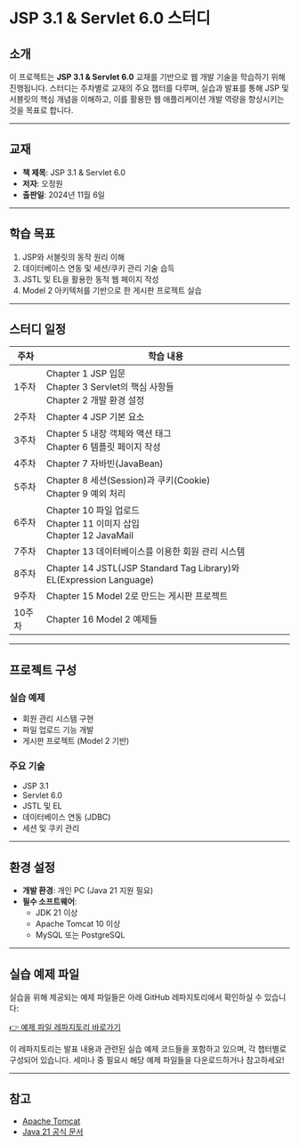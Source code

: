 # JSP 3.1 & Servlet 6.0 스터디

## 소개
이 프로젝트는 **JSP 3.1 & Servlet 6.0** 교재를 기반으로 웹 개발 기술을 학습하기 위해 진행됩니다. 스터디는 주차별로 교재의 주요 챕터를 다루며, 실습과 발표를 통해 JSP 및 서블릿의 핵심 개념을 이해하고, 이를 활용한 웹 애플리케이션 개발 역량을 향상시키는 것을 목표로 합니다.

---

## 교재
- **책 제목**: JSP 3.1 & Servlet 6.0
- **저자**: 오정원
- **출판일**: 2024년 11월 6일

---

## 학습 목표
1. JSP와 서블릿의 동작 원리 이해
2. 데이터베이스 연동 및 세션/쿠키 관리 기술 습득
3. JSTL 및 EL을 활용한 동적 웹 페이지 작성
4. Model 2 아키텍처를 기반으로 한 게시판 프로젝트 실습

---

## 스터디 일정

| **주차** | **학습 내용**                                                                                          |
|---------|-----------------------------------------------------------------------------------------------------|
| 1주차    | Chapter 1 JSP 입문<br>Chapter 3 Servlet의 핵심 사항들<br>Chapter 2 개발 환경 설정                     |
| 2주차    | Chapter 4 JSP 기본 요소                                                                              |
| 3주차    | Chapter 5 내장 객체와 액션 태그<br>Chapter 6 템플릿 페이지 작성                                       |
| 4주차    | Chapter 7 자바빈(JavaBean)                                                                          |
| 5주차    | Chapter 8 세션(Session)과 쿠키(Cookie)<br>Chapter 9 예외 처리                                        |
| 6주차    | Chapter 10 파일 업로드<br>Chapter 11 이미지 삽입<br>Chapter 12 JavaMail                              |
| 7주차    | Chapter 13 데이터베이스를 이용한 회원 관리 시스템                                                     |
| 8주차    | Chapter 14 JSTL(JSP Standard Tag Library)와 EL(Expression Language)                                 |
| 9주차    | Chapter 15 Model 2로 만드는 게시판 프로젝트                                                          |
| 10주차   | Chapter 16 Model 2 예제들                                                                           |

---

## 프로젝트 구성
### 실습 예제
- 회원 관리 시스템 구현
- 파일 업로드 기능 개발
- 게시판 프로젝트 (Model 2 기반)

### 주요 기술
- JSP 3.1
- Servlet 6.0
- JSTL 및 EL
- 데이터베이스 연동 (JDBC)
- 세션 및 쿠키 관리

---

## 환경 설정
- **개발 환경**: 개인 PC (Java 21 지원 필요)
- **필수 소프트웨어**:
    - JDK 21 이상
    - Apache Tomcat 10 이상
    - MySQL 또는 PostgreSQL


---

## 실습 예제 파일

실습을 위해 제공되는 예제 파일들은 아래 GitHub 레파지토리에서 확인하실 수 있습니다:

[👉 예제 파일 레파지토리 바로가기](https://github.com/wisoftlabs-classroom/jspProject-tutorial-2025)

이 레파지토리는 발표 내용과 관련된 실습 예제 코드들을 포함하고 있으며, 각 챕터별로 구성되어 있습니다. 세미나 중 필요시 해당 예제 파일들을 다운로드하거나 참고하세요!

---

## 참고
- [Apache Tomcat](https://tomcat.apache.org)
- [Java 21 공식 문서](https://docs.oracle.com/en/java/javase/21/)
